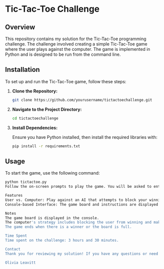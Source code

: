 # Tic-Tac-Toe Challenge

## Overview

This repository contains my solution for the Tic-Tac-Toe programming challenge. The challenge involved creating a simple Tic-Tac-Toe game where the user plays against the computer. The game is implemented in Python and is designed to be run from the command line.

## Installation

To set up and run the Tic-Tac-Toe game, follow these steps:

1. **Clone the Repository:**

    ```bash
    git clone https://github.com/yourusername/tictactoechallenge.git
    ```

2. **Navigate to the Project Directory:**

    ```bash
    cd tictactoechallenge
    ```

3. **Install Dependencies:**

    Ensure you have Python installed, then install the required libraries with:

    ```bash
    pip install -r requirements.txt
    ```

## Usage

To start the game, use the following command:

```bash
python tictactoe.py
Follow the on-screen prompts to play the game. You will be asked to enter your move by specifying a row and column. The computer will make its move automatically.

Features
User vs. Computer: Play against an AI that attempts to block your winning moves and makes random moves otherwise.
Console-based Interface: The game board and instructions are displayed in the terminal.

Notes
The game board is displayed in the console.
The computer's strategy includes blocking the user from winning and making random moves when no immediate threat is present.
The game ends when there is a winner or the board is full.

Time Spent
Time spent on the challenge: 3 hours and 30 minutes.

Contact
Thank you for reviewing my solution! If you have any questions or need further clarification, please feel free to reach out.

Olivia Leavitt
